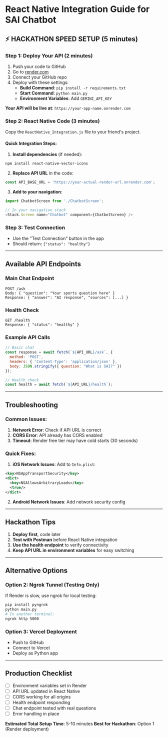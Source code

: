 # React Native Integration Guide for SAI Chatbot
## ⚡ **HACKATHON SPEED SETUP** (5 minutes)

### **Step 1: Deploy Your API (2 minutes)**
1. Push your code to GitHub
2. Go to [render.com](https://render.com)
3. Connect your GitHub repo
4. Deploy with these settings:
   - **Build Command**: `pip install -r requirements.txt`
   - **Start Command**: `python main.py`
   - **Environment Variables**: Add `GEMINI_API_KEY`

**Your API will be live at**: `https://your-app-name.onrender.com`

### **Step 2: React Native Code (3 minutes)**
Copy the `ReactNative_Integration.js` file to your friend's project.

#### **Quick Integration Steps**:

1. **Install dependencies** (if needed):
```bash
npm install react-native-vector-icons
```

2. **Replace API URL** in the code:
```javascript
const API_BASE_URL = 'https://your-actual-render-url.onrender.com';
```

3. **Add to your navigation**:
```javascript
import ChatbotScreen from './ChatbotScreen';

// In your navigation stack
<Stack.Screen name="Chatbot" component={ChatbotScreen} />
```

### **Step 3: Test Connection**
- Use the "Test Connection" button in the app
- Should return: `{"status": "healthy"}`

---

## **Available API Endpoints**

### **Main Chat Endpoint**
```
POST /ask
Body: { "question": "Your sports question here" }
Response: { "answer": "AI response", "sources": [...] }
```

### **Health Check**
```
GET /health
Response: { "status": "healthy" }
```

### **Example API Calls**

```javascript
// Basic chat
const response = await fetch(`${API_URL}/ask`, {
  method: 'POST',
  headers: { 'Content-Type': 'application/json' },
  body: JSON.stringify({ question: "What is SAI?" })
});

// Health check
const health = await fetch(`${API_URL}/health`);
```

---

## **Troubleshooting**

### **Common Issues**:

1. **Network Error**: Check if API URL is correct
2. **CORS Error**: API already has CORS enabled
3. **Timeout**: Render free tier may have cold starts (30 seconds)

### **Quick Fixes**:

1. **iOS Network Issues**: Add to `Info.plist`:
```xml
<key>NSAppTransportSecurity</key>
<dict>
  <key>NSAllowsArbitraryLoads</key>
  <true/>
</dict>
```

2. **Android Network Issues**: Add network security config

---

## **Hackathon Tips**

1. **Deploy first**, code later
2. **Test with Postman** before React Native integration
3. **Use the health endpoint** to verify connectivity
4. **Keep API URL in environment variables** for easy switching

---

## **Alternative Options**

### **Option 2: Ngrok Tunnel (Testing Only)**
If Render is slow, use ngrok for local testing:
```bash
pip install pyngrok
python main.py
# In another terminal:
ngrok http 5000
```

### **Option 3: Vercel Deployment**
- Push to GitHub
- Connect to Vercel
- Deploy as Python app

---

## **Production Checklist**

- [ ] Environment variables set in Render
- [ ] API URL updated in React Native
- [ ] CORS working for all origins
- [ ] Health endpoint responding
- [ ] Chat endpoint tested with real questions
- [ ] Error handling in place

**Estimated Total Setup Time**: 5-10 minutes
**Best for Hackathon**: Option 1 (Render deployment)
